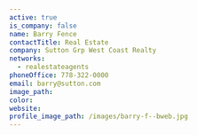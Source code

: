 ```yaml
---
active: true
is_company: false
name: Barry Fence
contactTitle: Real Estate
company: Sutton Grp West Coast Realty
networks:
  - realestateagents
phoneOffice: 778-322-0000
email: barry@sutton.com
image_path:
color:
website:
profile_image_path: /images/barry-f--bweb.jpg
---
```



